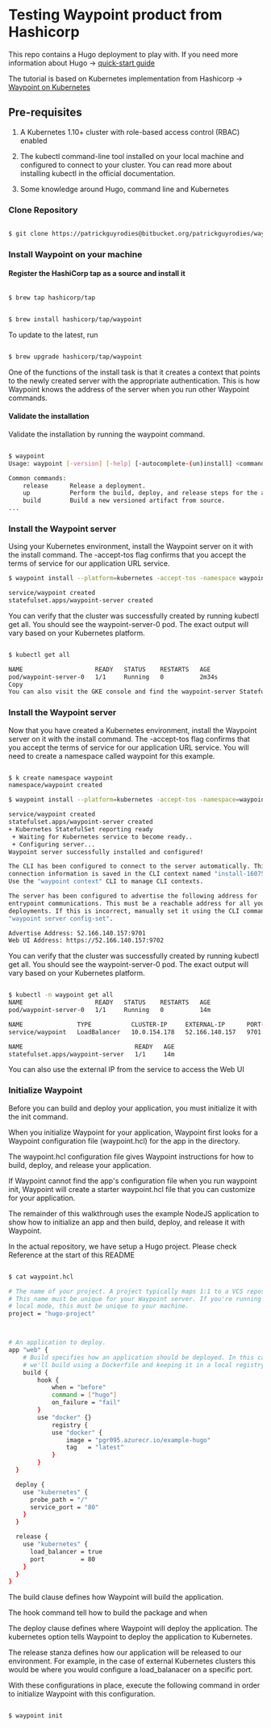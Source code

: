 # Testing Waypoint product from Hashicorp

This repo contains a Hugo deployment to play with. If you need more information about Hugo -> [quick-start guide](https://gohugo.io/getting-started/quick-start/#step-2-create-a-new-site)

The tutorial is based on Kubernetes implementation from Hashicorp -> [Waypoint on Kubernetes](https://learn.hashicorp.com/collections/waypoint/get-started-kubernetes)


## Pre-requisites

1. A Kubernetes 1.10+ cluster with role-based access control (RBAC) enabled

1. The kubectl command-line tool installed on your local machine and configured to connect to your cluster. You can read more about installing kubectl in the official documentation.

1. Some knowledge around Hugo, command line and Kubernetes

### Clone Repository

``` bash

$ git clone https://patrickguyrodies@bitbucket.org/patrickguyrodies/waypoint-AKS.git

```

### Install Waypoint on your machine

#### Register the HashiCorp tap as a source and install it

``` bash

$ brew tap hashicorp/tap

```

``` bash

$ brew install hashicorp/tap/waypoint

```

To update to the latest, run

``` bash

$ brew upgrade hashicorp/tap/waypoint

```

One of the functions of the install task is that it creates a context that points to the newly created server with the appropriate authentication. This is how Waypoint knows the address of the server when you run other Waypoint commands.

#### Validate the installation

Validate the installation by running the waypoint command.

``` bash

$ waypoint
Usage: waypoint [-version] [-help] [-autocomplete-(un)install] <command> [args]

Common commands:
    release      Release a deployment.
    up           Perform the build, deploy, and release steps for the app.
    build        Build a new versioned artifact from source.
...

```


### Install the Waypoint server

Using your Kubernetes environment, install the Waypoint server on it with the install command. The -accept-tos flag confirms that you accept the terms of service for our application URL service.

``` bash
$ waypoint install --platform=kubernetes -accept-tos -namespace waypoint

service/waypoint created
statefulset.apps/waypoint-server created

```


You can verify that the cluster was successfully created by running kubectl get all. You should see the waypoint-server-0 pod. The exact output will vary based on your Kubernetes platform.

``` bash

$ kubectl get all

NAME                    READY   STATUS    RESTARTS   AGE
pod/waypoint-server-0   1/1     Running   0          2m34s
Copy
You can also visit the GKE console and find the waypoint-server StatefulSet.

```

### Install the Waypoint server

Now that you have created a Kubernetes environment, install the Waypoint server on it with the install command. The -accept-tos flag confirms that you accept the terms of service for our application URL service. You will need to create a namespace called waypoint for this example.

``` bash

$ k create namespace waypoint
namespace/waypoint created

$ waypoint install --platform=kubernetes -accept-tos -namespace=waypoint

service/waypoint created
statefulset.apps/waypoint-server created
+ Kubernetes StatefulSet reporting ready
 + Waiting for Kubernetes service to become ready..
 + Configuring server...
Waypoint server successfully installed and configured!

The CLI has been configured to connect to the server automatically. This
connection information is saved in the CLI context named "install-1607521268".
Use the "waypoint context" CLI to manage CLI contexts.

The server has been configured to advertise the following address for
entrypoint communications. This must be a reachable address for all your
deployments. If this is incorrect, manually set it using the CLI command
"waypoint server config-set".

Advertise Address: 52.166.140.157:9701
Web UI Address: https://52.166.140.157:9702

```

You can verify that the cluster was successfully created by running kubectl get all. You should see the waypoint-server-0 pod. The exact output will vary based on your Kubernetes platform.

``` bash

$ kubectl -n waypoint get all                                                                         
NAME                    READY   STATUS    RESTARTS   AGE
pod/waypoint-server-0   1/1     Running   0          14m

NAME               TYPE           CLUSTER-IP     EXTERNAL-IP      PORT(S)                         AGE
service/waypoint   LoadBalancer   10.0.154.178   52.166.140.157   9701:31613/TCP,9702:32764/TCP   14m

NAME                               READY   AGE
statefulset.apps/waypoint-server   1/1     14m

```
You can also use the external IP from the service to access the Web UI

### Initialize Waypoint

Before you can build and deploy your application, you must initialize it with the init command.

When you initialize Waypoint for your application, Waypoint first looks for a Waypoint configuration file (waypoint.hcl) for the app in the directory.

The waypoint.hcl configuration file gives Waypoint instructions for how to build, deploy, and release your application.

If Waypoint cannot find the app's configuration file when you run waypoint init, Waypoint will create a starter waypoint.hcl file that you can customize for your application.

The remainder of this walkthrough uses the example NodeJS application to show how to initialize an app and then build, deploy, and release it with Waypoint.

In the actual repository, we have setup a Hugo project. Please check Reference at the start of this README



``` bash

$ cat waypoint.hcl

# The name of your project. A project typically maps 1:1 to a VCS repository.
# This name must be unique for your Waypoint server. If you're running in
# local mode, this must be unique to your machine.
project = "hugo-project"



# An application to deploy.
app "web" {
    # Build specifies how an application should be deployed. In this case,
    # we'll build using a Dockerfile and keeping it in a local registry.
    build {
        hook {
            when = "before"
            command = ["hugo"]
            on_failure = "fail"
        }
        use "docker" {}
            registry {
            use "docker" {
                image = "pgr095.azurecr.io/example-hugo"
                tag   = "latest"
            }
        }
  }

  deploy {
    use "kubernetes" {
      probe_path = "/"
      service_port = "80"
    }
  }

  release {
    use "kubernetes" {
      load_balancer = true
      port          = 80
    }
  }
}

```

The build clause defines how Waypoint will build the application.

The hook command tell how to build the package and when

The deploy clause defines where Waypoint will deploy the application. The kubernetes option tells Waypoint to deploy the application to Kubernetes.

The release stanza defines how our application will be released to our environment. For example, in the case of external Kubernetes clusters this would be where you would configure a load_balanacer on a specific port.

With these configurations in place, execute the following command in order to initialize Waypoint with this configuration.

``` bash

$ waypoint init

```